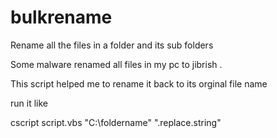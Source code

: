 # bulkrename
Rename all the files in a folder and its sub folders 


Some malware renamed all files in my pc to jibrish .


This script helped me to rename it back to its orginal file name

run it like 

cscript script.vbs "C:\foldername\" ".replace.string"


